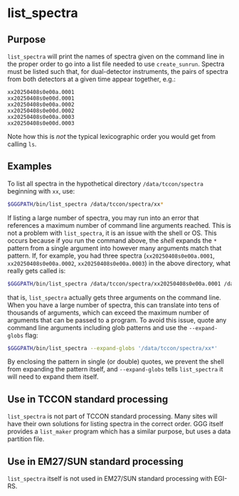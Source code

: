 # list_spectra

## Purpose

`list_spectra` will print the names of spectra given on the command line in the proper order to go into a list file needed to use `create_sunrun`.
Spectra must be listed such that, for dual-detector instruments, the pairs of spectra from both detectors at a given time appear together, e.g.:

```text
xx20250408s0e00a.0001
xx20250408s0e00d.0001
xx20250408s0e00a.0002
xx20250408s0e00d.0002
xx20250408s0e00a.0003
xx20250408s0e00d.0003
```

Note how this is _not_ the typical lexicographic order you would get from calling `ls`.

## Examples

To list all spectra in the hypothetical directory `/data/tccon/spectra` beginning with `xx`, use:

```bash
$GGGPATH/bin/list_spectra /data/tccon/spectra/xx*
```

If listing a large number of spectra, you may run into an error that references a maximum number of command line arguments reached.
This is not a problem with `list_spectra`, it is an issue with the shell or OS.
This occurs because if you run the command above, the _shell_ expands the `*` pattern from a single argument into however many arguments match that pattern.
If, for example, you had three spectra (`xx20250408s0e00a.0001`, `xx20250408s0e00a.0002`, `xx20250408s0e00a.0003`) in the above directory,
what really gets called is:

```bash
$GGGPATH/bin/list_spectra /data/tccon/spectra/xx20250408s0e00a.0001 /data/tccon/spectra/xx20250408s0e00a.0002 /data/tccon/spectra/xx20250408s0e00a.0003
```

that is, `list_spectra` actually gets three arguments on the command line.
When you have a large number of spectra, this can translate into tens of thousands of arguments, which can exceed the maximum number
of arguments that can be passed to a program.
To avoid this issue, quote any command line arguments including glob patterns and use the `--expand-globs` flag:

```bash
$GGGPATH/bin/list_spectra --expand-globs '/data/tccon/spectra/xx*'
```

By enclosing the pattern in single (or double) quotes, we prevent the shell from expanding the pattern itself, and
`--expand-globs` tells `list_spectra` it will need to expand them itself.

## Use in TCCON standard processing

`list_spectra` is not part of TCCON standard processing.
Many sites will have their own solutions for listing spectra in the correct order.
GGG itself provides a `list_maker` program which has a similar purpose, but uses a data partition file.

## Use in EM27/SUN standard processing

`list_spectra` itself is not used in EM27/SUN standard processing with EGI-RS.